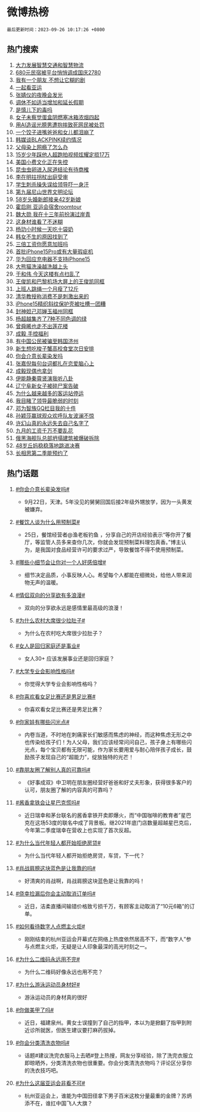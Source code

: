 # 微博热榜

`最后更新时间：2023-09-26 10:17:26 +0800`

## 热门搜索

1. [大力发展智慧交通和智慧物流](https://m.weibo.cn/search?containerid=100103type%3D1%26t%3D10%26q%3D%23%E5%A4%A7%E5%8A%9B%E5%8F%91%E5%B1%95%E6%99%BA%E6%85%A7%E4%BA%A4%E9%80%9A%E5%92%8C%E6%99%BA%E6%85%A7%E7%89%A9%E6%B5%81%23&stream_entry_id=51&isnewpage=1&extparam=seat%3D1%26c_type%3D51%26pos%3D0%26q%3D%2523%25E5%25A4%25A7%25E5%258A%259B%25E5%258F%2591%25E5%25B1%2595%25E6%2599%25BA%25E6%2585%25A7%25E4%25BA%25A4%25E9%2580%259A%25E5%2592%258C%25E6%2599%25BA%25E6%2585%25A7%25E7%2589%25A9%25E6%25B5%2581%2523%26cate%3D10103%26dgr%3D0%26filter_type%3Drealtimehot%26stream_entry_id%3D51%26display_time%3D1695694645%26pre_seqid%3D169569464582502720927)
1. [680元民宿被平台悄悄调成国庆2780](https://m.weibo.cn/search?containerid=100103type%3D1%26t%3D10%26q%3D%23680%E5%85%83%E6%B0%91%E5%AE%BF%E8%A2%AB%E5%B9%B3%E5%8F%B0%E6%82%84%E6%82%84%E8%B0%83%E6%88%90%E5%9B%BD%E5%BA%862780%23&stream_entry_id=31&isnewpage=1&extparam=seat%3D1%26pos%3D0%26q%3D%2523680%25E5%2585%2583%25E6%25B0%2591%25E5%25AE%25BF%25E8%25A2%25AB%25E5%25B9%25B3%25E5%258F%25B0%25E6%2582%2584%25E6%2582%2584%25E8%25B0%2583%25E6%2588%2590%25E5%259B%25BD%25E5%25BA%25862780%2523%26flag%3D2%26dgr%3D0%26c_type%3D31%26stream_entry_id%3D31%26realpos%3D1%26cate%3D5001%26filter_type%3Drealtimehot%26band_rank%3D1%26lcate%3D5001%26display_time%3D1695694645%26pre_seqid%3D169569464582502720927)
1. [我有一个朋友 不想让它糊的剧](https://m.weibo.cn/search?containerid=100103type%3D1%26t%3D10%26q%3D%E6%88%91%E6%9C%89%E4%B8%80%E4%B8%AA%E6%9C%8B%E5%8F%8B+%E4%B8%8D%E6%83%B3%E8%AE%A9%E5%AE%83%E7%B3%8A%E7%9A%84%E5%89%A7&stream_entry_id=31&isnewpage=1&extparam=seat%3D1%26pos%3D1%26q%3D%25E6%2588%2591%25E6%259C%2589%25E4%25B8%2580%25E4%25B8%25AA%25E6%259C%258B%25E5%258F%258B%2520%25E4%25B8%258D%25E6%2583%25B3%25E8%25AE%25A9%25E5%25AE%2583%25E7%25B3%258A%25E7%259A%2584%25E5%2589%25A7%26flag%3D1%26dgr%3D0%26c_type%3D31%26stream_entry_id%3D31%26realpos%3D2%26cate%3D5001%26filter_type%3Drealtimehot%26band_rank%3D2%26lcate%3D5001%26display_time%3D1695694645%26pre_seqid%3D169569464582502720927)
1. [一起看亚运](https://m.weibo.cn/search?containerid=100103type%3D1%26t%3D10%26q%3D%23%E4%B8%80%E8%B5%B7%E7%9C%8B%E4%BA%9A%E8%BF%90%23&stream_entry_id=31&isnewpage=1&extparam=seat%3D1%26pos%3D2%26q%3D%2523%25E4%25B8%2580%25E8%25B5%25B7%25E7%259C%258B%25E4%25BA%259A%25E8%25BF%2590%2523%26flag%3D0%26dgr%3D0%26c_type%3D31%26stream_entry_id%3D31%26realpos%3D3%26cate%3D5001%26filter_type%3Drealtimehot%26band_rank%3D3%26lcate%3D5001%26display_time%3D1695694645%26pre_seqid%3D169569464582502720927)
1. [张婧仪的夜晚会发光](https://m.weibo.cn/search?containerid=100103type%3D1%26t%3D10%26q%3D%23%E5%BC%A0%E5%A9%A7%E4%BB%AA%E7%9A%84%E5%A4%9C%E6%99%9A%E4%BC%9A%E5%8F%91%E5%85%89%23&stream_entry_id=31&isnewpage=1&extparam=seat%3D1%26is_ad_pos%3D1%26pos%3D3%26q%3D%2523%25E5%25BC%25A0%25E5%25A9%25A7%25E4%25BB%25AA%25E7%259A%2584%25E5%25A4%259C%25E6%2599%259A%25E4%25BC%259A%25E5%258F%2591%25E5%2585%2589%2523%26filter_type%3Drealtimehot%26dgr%3D0%26adid%3D205709%26c_type%3D31%26stream_entry_id%3D31%26cate%3D5001%26topic_ad%3D1%26band_rank%3D4%26lcate%3D5001%26display_time%3D1695694645%26pre_seqid%3D169569464582502720927)
1. [调休不如适当增加和延长假期](https://m.weibo.cn/search?containerid=100103type%3D1%26t%3D10%26q%3D%23%E8%B0%83%E4%BC%91%E4%B8%8D%E5%A6%82%E9%80%82%E5%BD%93%E5%A2%9E%E5%8A%A0%E5%92%8C%E5%BB%B6%E9%95%BF%E5%81%87%E6%9C%9F%23&stream_entry_id=31&isnewpage=1&extparam=seat%3D1%26pos%3D4%26q%3D%2523%25E8%25B0%2583%25E4%25BC%2591%25E4%25B8%258D%25E5%25A6%2582%25E9%2580%2582%25E5%25BD%2593%25E5%25A2%259E%25E5%258A%25A0%25E5%2592%258C%25E5%25BB%25B6%25E9%2595%25BF%25E5%2581%2587%25E6%259C%259F%2523%26flag%3D2%26dgr%3D0%26c_type%3D31%26stream_entry_id%3D31%26realpos%3D4%26cate%3D5001%26filter_type%3Drealtimehot%26band_rank%3D4%26lcate%3D5001%26display_time%3D1695694645%26pre_seqid%3D169569464582502720927)
1. [是慎儿下的毒吗](https://m.weibo.cn/search?containerid=100103type%3D1%26t%3D10%26q%3D%23%E6%98%AF%E6%85%8E%E5%84%BF%E4%B8%8B%E7%9A%84%E6%AF%92%E5%90%97%23&stream_entry_id=31&isnewpage=1&extparam=seat%3D1%26pos%3D5%26q%3D%2523%25E6%2598%25AF%25E6%2585%258E%25E5%2584%25BF%25E4%25B8%258B%25E7%259A%2584%25E6%25AF%2592%25E5%2590%2597%2523%26flag%3D1%26dgr%3D0%26c_type%3D31%26stream_entry_id%3D31%26realpos%3D5%26cate%3D5001%26filter_type%3Drealtimehot%26band_rank%3D5%26lcate%3D5001%26display_time%3D1695694645%26pre_seqid%3D169569464582502720927)
1. [女子未察觉蛋盒阴燃塞冰箱浓烟四起](https://m.weibo.cn/search?containerid=100103type%3D1%26t%3D10%26q%3D%23%E5%A5%B3%E5%AD%90%E6%9C%AA%E5%AF%9F%E8%A7%89%E8%9B%8B%E7%9B%92%E9%98%B4%E7%87%83%E5%A1%9E%E5%86%B0%E7%AE%B1%E6%B5%93%E7%83%9F%E5%9B%9B%E8%B5%B7%23&stream_entry_id=31&isnewpage=1&extparam=seat%3D1%26pos%3D6%26q%3D%2523%25E5%25A5%25B3%25E5%25AD%2590%25E6%259C%25AA%25E5%25AF%259F%25E8%25A7%2589%25E8%259B%258B%25E7%259B%2592%25E9%2598%25B4%25E7%2587%2583%25E5%25A1%259E%25E5%2586%25B0%25E7%25AE%25B1%25E6%25B5%2593%25E7%2583%259F%25E5%259B%259B%25E8%25B5%25B7%2523%26flag%3D1%26dgr%3D0%26c_type%3D31%26stream_entry_id%3D31%26realpos%3D6%26cate%3D5001%26filter_type%3Drealtimehot%26band_rank%3D6%26lcate%3D5001%26display_time%3D1695694645%26pre_seqid%3D169569464582502720927)
1. [用AI造谣光膀男遭抱摔致死网民被处罚](https://m.weibo.cn/search?containerid=100103type%3D1%26t%3D10%26q%3D%23%E7%94%A8AI%E9%80%A0%E8%B0%A3%E5%85%89%E8%86%80%E7%94%B7%E9%81%AD%E6%8A%B1%E6%91%94%E8%87%B4%E6%AD%BB%E7%BD%91%E6%B0%91%E8%A2%AB%E5%A4%84%E7%BD%9A%23&stream_entry_id=31&isnewpage=1&extparam=seat%3D1%26is_ad_pos%3D1%26pos%3D7%26q%3D%2523%25E7%2594%25A8AI%25E9%2580%25A0%25E8%25B0%25A3%25E5%2585%2589%25E8%2586%2580%25E7%2594%25B7%25E9%2581%25AD%25E6%258A%25B1%25E6%2591%2594%25E8%2587%25B4%25E6%25AD%25BB%25E7%25BD%2591%25E6%25B0%2591%25E8%25A2%25AB%25E5%25A4%2584%25E7%25BD%259A%2523%26filter_type%3Drealtimehot%26dgr%3D0%26adid%3D205597%26c_type%3D31%26stream_entry_id%3D31%26cate%3D5001%26band_rank%3D7%26lcate%3D5001%26display_time%3D1695694645%26pre_seqid%3D169569464582502720927)
1. [一个饺子进嘴爸爸和女儿都泪崩了](https://m.weibo.cn/search?containerid=100103type%3D1%26t%3D10%26q%3D%23%E4%B8%80%E4%B8%AA%E9%A5%BA%E5%AD%90%E8%BF%9B%E5%98%B4%E7%88%B8%E7%88%B8%E5%92%8C%E5%A5%B3%E5%84%BF%E9%83%BD%E6%B3%AA%E5%B4%A9%E4%BA%86%23&stream_entry_id=31&isnewpage=1&extparam=seat%3D1%26pos%3D8%26q%3D%2523%25E4%25B8%2580%25E4%25B8%25AA%25E9%25A5%25BA%25E5%25AD%2590%25E8%25BF%259B%25E5%2598%25B4%25E7%2588%25B8%25E7%2588%25B8%25E5%2592%258C%25E5%25A5%25B3%25E5%2584%25BF%25E9%2583%25BD%25E6%25B3%25AA%25E5%25B4%25A9%25E4%25BA%2586%2523%26flag%3D32768%26dgr%3D0%26c_type%3D31%26stream_entry_id%3D31%26realpos%3D7%26cate%3D5001%26filter_type%3Drealtimehot%26band_rank%3D7%26lcate%3D5001%26display_time%3D1695694645%26pre_seqid%3D169569464582502720927)
1. [韩媒谈BLACKPINK续约情况](https://m.weibo.cn/search?containerid=100103type%3D1%26t%3D10%26q%3D%23%E9%9F%A9%E5%AA%92%E8%B0%88BLACKPINK%E7%BB%AD%E7%BA%A6%E6%83%85%E5%86%B5%23&stream_entry_id=31&isnewpage=1&extparam=seat%3D1%26pos%3D9%26q%3D%2523%25E9%259F%25A9%25E5%25AA%2592%25E8%25B0%2588BLACKPINK%25E7%25BB%25AD%25E7%25BA%25A6%25E6%2583%2585%25E5%2586%25B5%2523%26flag%3D0%26dgr%3D0%26c_type%3D31%26stream_entry_id%3D31%26realpos%3D8%26cate%3D5001%26filter_type%3Drealtimehot%26band_rank%3D8%26lcate%3D5001%26display_time%3D1695694645%26pre_seqid%3D169569464582502720927)
1. [父母染上网瘾了怎么办](https://m.weibo.cn/search?containerid=100103type%3D1%26t%3D10%26q%3D%23%E7%88%B6%E6%AF%8D%E6%9F%93%E4%B8%8A%E7%BD%91%E7%98%BE%E4%BA%86%E6%80%8E%E4%B9%88%E5%8A%9E%23&stream_entry_id=31&isnewpage=1&extparam=seat%3D1%26pos%3D10%26q%3D%2523%25E7%2588%25B6%25E6%25AF%258D%25E6%259F%2593%25E4%25B8%258A%25E7%25BD%2591%25E7%2598%25BE%25E4%25BA%2586%25E6%2580%258E%25E4%25B9%2588%25E5%258A%259E%2523%26flag%3D1%26dgr%3D0%26c_type%3D31%26stream_entry_id%3D31%26realpos%3D9%26cate%3D5001%26filter_type%3Drealtimehot%26band_rank%3D9%26lcate%3D5001%26display_time%3D1695694645%26pre_seqid%3D169569464582502720927)
1. [15岁少年踩他人超跑拍视频炫耀定损17万](https://m.weibo.cn/search?containerid=100103type%3D1%26t%3D10%26q%3D%2315%E5%B2%81%E5%B0%91%E5%B9%B4%E8%B8%A9%E4%BB%96%E4%BA%BA%E8%B6%85%E8%B7%91%E6%8B%8D%E8%A7%86%E9%A2%91%E7%82%AB%E8%80%80%E5%AE%9A%E6%8D%9F17%E4%B8%87%23&stream_entry_id=31&isnewpage=1&extparam=seat%3D1%26pos%3D11%26q%3D%252315%25E5%25B2%2581%25E5%25B0%2591%25E5%25B9%25B4%25E8%25B8%25A9%25E4%25BB%2596%25E4%25BA%25BA%25E8%25B6%2585%25E8%25B7%2591%25E6%258B%258D%25E8%25A7%2586%25E9%25A2%2591%25E7%2582%25AB%25E8%2580%2580%25E5%25AE%259A%25E6%258D%259F17%25E4%25B8%2587%2523%26flag%3D0%26dgr%3D0%26c_type%3D31%26stream_entry_id%3D31%26realpos%3D10%26cate%3D5001%26filter_type%3Drealtimehot%26band_rank%3D10%26lcate%3D5001%26display_time%3D1695694645%26pre_seqid%3D169569464582502720927)
1. [美国小费文化正在失控](https://m.weibo.cn/search?containerid=100103type%3D1%26t%3D10%26q%3D%E7%BE%8E%E5%9B%BD%E5%B0%8F%E8%B4%B9%E6%96%87%E5%8C%96%E6%AD%A3%E5%9C%A8%E5%A4%B1%E6%8E%A7&stream_entry_id=31&isnewpage=1&extparam=seat%3D1%26pos%3D12%26q%3D%25E7%25BE%258E%25E5%259B%25BD%25E5%25B0%258F%25E8%25B4%25B9%25E6%2596%2587%25E5%258C%2596%25E6%25AD%25A3%25E5%259C%25A8%25E5%25A4%25B1%25E6%258E%25A7%26flag%3D2%26dgr%3D0%26c_type%3D31%26stream_entry_id%3D31%26realpos%3D11%26cate%3D5001%26filter_type%3Drealtimehot%26band_rank%3D11%26lcate%3D5001%26display_time%3D1695694645%26pre_seqid%3D169569464582502720927)
1. [昆虫虫卵进入尿道结论有待商榷](https://m.weibo.cn/search?containerid=100103type%3D1%26t%3D10%26q%3D%E6%98%86%E8%99%AB%E8%99%AB%E5%8D%B5%E8%BF%9B%E5%85%A5%E5%B0%BF%E9%81%93%E7%BB%93%E8%AE%BA%E6%9C%89%E5%BE%85%E5%95%86%E6%A6%B7&stream_entry_id=31&isnewpage=1&extparam=seat%3D1%26pos%3D13%26q%3D%25E6%2598%2586%25E8%2599%25AB%25E8%2599%25AB%25E5%258D%25B5%25E8%25BF%259B%25E5%2585%25A5%25E5%25B0%25BF%25E9%2581%2593%25E7%25BB%2593%25E8%25AE%25BA%25E6%259C%2589%25E5%25BE%2585%25E5%2595%2586%25E6%25A6%25B7%26flag%3D0%26dgr%3D0%26c_type%3D31%26stream_entry_id%3D31%26realpos%3D12%26cate%3D5001%26filter_type%3Drealtimehot%26band_rank%3D12%26lcate%3D5001%26display_time%3D1695694645%26pre_seqid%3D169569464582502720927)
1. [李在明拄拐杖出庭受审](https://m.weibo.cn/search?containerid=100103type%3D1%26t%3D10%26q%3D%23%E6%9D%8E%E5%9C%A8%E6%98%8E%E6%8B%84%E6%8B%90%E6%9D%96%E5%87%BA%E5%BA%AD%E5%8F%97%E5%AE%A1%23&stream_entry_id=31&isnewpage=1&extparam=seat%3D1%26pos%3D14%26q%3D%2523%25E6%259D%258E%25E5%259C%25A8%25E6%2598%258E%25E6%258B%2584%25E6%258B%2590%25E6%259D%2596%25E5%2587%25BA%25E5%25BA%25AD%25E5%258F%2597%25E5%25AE%25A1%2523%26flag%3D1%26dgr%3D0%26c_type%3D31%26stream_entry_id%3D31%26realpos%3D13%26cate%3D5001%26filter_type%3Drealtimehot%26band_rank%3D13%26lcate%3D5001%26display_time%3D1695694645%26pre_seqid%3D169569464582502720927)
1. [学生刺杀操失误给领导吓一身汗](https://m.weibo.cn/search?containerid=100103type%3D1%26t%3D10%26q%3D%23%E5%AD%A6%E7%94%9F%E5%88%BA%E6%9D%80%E6%93%8D%E5%A4%B1%E8%AF%AF%E7%BB%99%E9%A2%86%E5%AF%BC%E5%90%93%E4%B8%80%E8%BA%AB%E6%B1%97%23&stream_entry_id=31&isnewpage=1&extparam=seat%3D1%26pos%3D15%26q%3D%2523%25E5%25AD%25A6%25E7%2594%259F%25E5%2588%25BA%25E6%259D%2580%25E6%2593%258D%25E5%25A4%25B1%25E8%25AF%25AF%25E7%25BB%2599%25E9%25A2%2586%25E5%25AF%25BC%25E5%2590%2593%25E4%25B8%2580%25E8%25BA%25AB%25E6%25B1%2597%2523%26flag%3D2%26dgr%3D0%26c_type%3D31%26stream_entry_id%3D31%26realpos%3D14%26cate%3D5001%26filter_type%3Drealtimehot%26band_rank%3D14%26lcate%3D5001%26display_time%3D1695694645%26pre_seqid%3D169569464582502720927)
1. [第九届尼山世界文明论坛](https://m.weibo.cn/search?containerid=100103type%3D1%26t%3D10%26q%3D%23%E7%AC%AC%E4%B9%9D%E5%B1%8A%E5%B0%BC%E5%B1%B1%E4%B8%96%E7%95%8C%E6%96%87%E6%98%8E%E8%AE%BA%E5%9D%9B%23&stream_entry_id=31&isnewpage=1&extparam=seat%3D1%26pos%3D16%26q%3D%2523%25E7%25AC%25AC%25E4%25B9%259D%25E5%25B1%258A%25E5%25B0%25BC%25E5%25B1%25B1%25E4%25B8%2596%25E7%2595%258C%25E6%2596%2587%25E6%2598%258E%25E8%25AE%25BA%25E5%259D%259B%2523%26flag%3D0%26adid%3D205737%26dgr%3D0%26c_type%3D31%26stream_entry_id%3D31%26realpos%3D15%26cate%3D5001%26filter_type%3Drealtimehot%26band_rank%3D15%26lcate%3D5001%26display_time%3D1695694645%26pre_seqid%3D169569464582502720927)
1. [58岁头婚新郎接亲42岁新娘](https://m.weibo.cn/search?containerid=100103type%3D1%26t%3D10%26q%3D%2358%E5%B2%81%E5%A4%B4%E5%A9%9A%E6%96%B0%E9%83%8E%E6%8E%A5%E4%BA%B242%E5%B2%81%E6%96%B0%E5%A8%98%23&stream_entry_id=31&isnewpage=1&extparam=seat%3D1%26pos%3D17%26q%3D%252358%25E5%25B2%2581%25E5%25A4%25B4%25E5%25A9%259A%25E6%2596%25B0%25E9%2583%258E%25E6%258E%25A5%25E4%25BA%25B242%25E5%25B2%2581%25E6%2596%25B0%25E5%25A8%2598%2523%26flag%3D0%26dgr%3D0%26c_type%3D31%26stream_entry_id%3D31%26realpos%3D16%26cate%3D5001%26filter_type%3Drealtimehot%26band_rank%3D16%26lcate%3D5001%26display_time%3D1695694645%26pre_seqid%3D169569464582502720927)
1. [霍启刚 亚运会宿舍roomtour](https://m.weibo.cn/search?containerid=100103type%3D1%26t%3D10%26q%3D%E9%9C%8D%E5%90%AF%E5%88%9A+%E4%BA%9A%E8%BF%90%E4%BC%9A%E5%AE%BF%E8%88%8Droomtour&stream_entry_id=31&isnewpage=1&extparam=seat%3D1%26pos%3D18%26q%3D%25E9%259C%258D%25E5%2590%25AF%25E5%2588%259A%2520%25E4%25BA%259A%25E8%25BF%2590%25E4%25BC%259A%25E5%25AE%25BF%25E8%2588%258Droomtour%26flag%3D1%26dgr%3D0%26c_type%3D31%26stream_entry_id%3D31%26realpos%3D17%26cate%3D5001%26filter_type%3Drealtimehot%26band_rank%3D17%26lcate%3D5001%26display_time%3D1695694645%26pre_seqid%3D169569464582502720927)
1. [魏大勋 我在十三年前扮演过岸青](https://m.weibo.cn/search?containerid=100103type%3D1%26t%3D10%26q%3D%E9%AD%8F%E5%A4%A7%E5%8B%8B+%E6%88%91%E5%9C%A8%E5%8D%81%E4%B8%89%E5%B9%B4%E5%89%8D%E6%89%AE%E6%BC%94%E8%BF%87%E5%B2%B8%E9%9D%92&stream_entry_id=31&isnewpage=1&extparam=seat%3D1%26pos%3D19%26q%3D%25E9%25AD%258F%25E5%25A4%25A7%25E5%258B%258B%2520%25E6%2588%2591%25E5%259C%25A8%25E5%258D%2581%25E4%25B8%2589%25E5%25B9%25B4%25E5%2589%258D%25E6%2589%25AE%25E6%25BC%2594%25E8%25BF%2587%25E5%25B2%25B8%25E9%259D%2592%26flag%3D1%26dgr%3D0%26c_type%3D31%26stream_entry_id%3D31%26realpos%3D18%26cate%3D5001%26filter_type%3Drealtimehot%26band_rank%3D18%26lcate%3D5001%26display_time%3D1695694645%26pre_seqid%3D169569464582502720927)
1. [这身材谁看了不迷糊](https://m.weibo.cn/search?containerid=100103type%3D1%26t%3D10%26q%3D%23%E8%BF%99%E8%BA%AB%E6%9D%90%E8%B0%81%E7%9C%8B%E4%BA%86%E4%B8%8D%E8%BF%B7%E7%B3%8A%23&stream_entry_id=31&isnewpage=1&extparam=seat%3D1%26pos%3D20%26q%3D%2523%25E8%25BF%2599%25E8%25BA%25AB%25E6%259D%2590%25E8%25B0%2581%25E7%259C%258B%25E4%25BA%2586%25E4%25B8%258D%25E8%25BF%25B7%25E7%25B3%258A%2523%26flag%3D1%26dgr%3D0%26c_type%3D31%26stream_entry_id%3D31%26realpos%3D19%26cate%3D5001%26filter_type%3Drealtimehot%26band_rank%3D19%26lcate%3D5001%26display_time%3D1695694645%26pre_seqid%3D169569464582502720927)
1. [杨玏小时候一天吃十袋奶](https://m.weibo.cn/search?containerid=100103type%3D1%26t%3D10%26q%3D%23%E6%9D%A8%E7%8E%8F%E5%B0%8F%E6%97%B6%E5%80%99%E4%B8%80%E5%A4%A9%E5%90%83%E5%8D%81%E8%A2%8B%E5%A5%B6%23&stream_entry_id=31&isnewpage=1&extparam=seat%3D1%26pos%3D21%26q%3D%2523%25E6%259D%25A8%25E7%258E%258F%25E5%25B0%258F%25E6%2597%25B6%25E5%2580%2599%25E4%25B8%2580%25E5%25A4%25A9%25E5%2590%2583%25E5%258D%2581%25E8%25A2%258B%25E5%25A5%25B6%2523%26flag%3D1%26dgr%3D0%26c_type%3D31%26stream_entry_id%3D31%26realpos%3D20%26cate%3D5001%26filter_type%3Drealtimehot%26band_rank%3D20%26lcate%3D5001%26display_time%3D1695694645%26pre_seqid%3D169569464582502720927)
1. [韩女不生的原因找到了](https://m.weibo.cn/search?containerid=100103type%3D1%26t%3D10%26q%3D%E9%9F%A9%E5%A5%B3%E4%B8%8D%E7%94%9F%E7%9A%84%E5%8E%9F%E5%9B%A0%E6%89%BE%E5%88%B0%E4%BA%86&stream_entry_id=31&isnewpage=1&extparam=seat%3D1%26pos%3D22%26q%3D%25E9%259F%25A9%25E5%25A5%25B3%25E4%25B8%258D%25E7%2594%259F%25E7%259A%2584%25E5%258E%259F%25E5%259B%25A0%25E6%2589%25BE%25E5%2588%25B0%25E4%25BA%2586%26flag%3D2%26dgr%3D0%26c_type%3D31%26stream_entry_id%3D31%26realpos%3D21%26cate%3D5001%26filter_type%3Drealtimehot%26band_rank%3D21%26lcate%3D5001%26display_time%3D1695694645%26pre_seqid%3D169569464582502720927)
1. [三倍工资你愿意加班吗](https://m.weibo.cn/search?containerid=100103type%3D1%26t%3D10%26q%3D%23%E4%B8%89%E5%80%8D%E5%B7%A5%E8%B5%84%E4%BD%A0%E6%84%BF%E6%84%8F%E5%8A%A0%E7%8F%AD%E5%90%97%23&stream_entry_id=31&isnewpage=1&extparam=seat%3D1%26pos%3D23%26q%3D%2523%25E4%25B8%2589%25E5%2580%258D%25E5%25B7%25A5%25E8%25B5%2584%25E4%25BD%25A0%25E6%2584%25BF%25E6%2584%258F%25E5%258A%25A0%25E7%258F%25AD%25E5%2590%2597%2523%26flag%3D1%26dgr%3D0%26c_type%3D31%26stream_entry_id%3D31%26realpos%3D22%26cate%3D5001%26filter_type%3Drealtimehot%26band_rank%3D22%26lcate%3D5001%26display_time%3D1695694645%26pre_seqid%3D169569464582502720927)
1. [首批iPhone15Pro或有大量瑕疵机](https://m.weibo.cn/search?containerid=100103type%3D1%26t%3D10%26q%3D%23%E9%A6%96%E6%89%B9iPhone15Pro%E6%88%96%E6%9C%89%E5%A4%A7%E9%87%8F%E7%91%95%E7%96%B5%E6%9C%BA%23&stream_entry_id=31&isnewpage=1&extparam=seat%3D1%26pos%3D24%26q%3D%2523%25E9%25A6%2596%25E6%2589%25B9iPhone15Pro%25E6%2588%2596%25E6%259C%2589%25E5%25A4%25A7%25E9%2587%258F%25E7%2591%2595%25E7%2596%25B5%25E6%259C%25BA%2523%26flag%3D1%26dgr%3D0%26c_type%3D31%26stream_entry_id%3D31%26realpos%3D23%26cate%3D5001%26filter_type%3Drealtimehot%26band_rank%3D23%26lcate%3D5001%26display_time%3D1695694645%26pre_seqid%3D169569464582502720927)
1. [华为回应充电器不支持iPhone15](https://m.weibo.cn/search?containerid=100103type%3D1%26t%3D10%26q%3D%23%E5%8D%8E%E4%B8%BA%E5%9B%9E%E5%BA%94%E5%85%85%E7%94%B5%E5%99%A8%E4%B8%8D%E6%94%AF%E6%8C%81iPhone15%23&stream_entry_id=31&isnewpage=1&extparam=seat%3D1%26pos%3D25%26q%3D%2523%25E5%258D%258E%25E4%25B8%25BA%25E5%259B%259E%25E5%25BA%2594%25E5%2585%2585%25E7%2594%25B5%25E5%2599%25A8%25E4%25B8%258D%25E6%2594%25AF%25E6%258C%2581iPhone15%2523%26flag%3D0%26dgr%3D0%26c_type%3D31%26stream_entry_id%3D31%26realpos%3D24%26cate%3D5001%26filter_type%3Drealtimehot%26band_rank%3D24%26lcate%3D5001%26display_time%3D1695694645%26pre_seqid%3D169569464582502720927)
1. [大熊猫洗澡越洗越上头](https://m.weibo.cn/search?containerid=100103type%3D1%26t%3D10%26q%3D%23%E5%A4%A7%E7%86%8A%E7%8C%AB%E6%B4%97%E6%BE%A1%E8%B6%8A%E6%B4%97%E8%B6%8A%E4%B8%8A%E5%A4%B4%23&stream_entry_id=31&isnewpage=1&extparam=seat%3D1%26pos%3D26%26q%3D%2523%25E5%25A4%25A7%25E7%2586%258A%25E7%258C%25AB%25E6%25B4%2597%25E6%25BE%25A1%25E8%25B6%258A%25E6%25B4%2597%25E8%25B6%258A%25E4%25B8%258A%25E5%25A4%25B4%2523%26flag%3D1%26dgr%3D0%26c_type%3D31%26stream_entry_id%3D31%26realpos%3D25%26cate%3D5001%26filter_type%3Drealtimehot%26band_rank%3D25%26lcate%3D5001%26display_time%3D1695694645%26pre_seqid%3D169569464582502720927)
1. [于和伟 今天这楼有点扫乱了](https://m.weibo.cn/search?containerid=100103type%3D1%26t%3D10%26q%3D%E4%BA%8E%E5%92%8C%E4%BC%9F+%E4%BB%8A%E5%A4%A9%E8%BF%99%E6%A5%BC%E6%9C%89%E7%82%B9%E6%89%AB%E4%B9%B1%E4%BA%86&stream_entry_id=31&isnewpage=1&extparam=seat%3D1%26pos%3D27%26q%3D%25E4%25BA%258E%25E5%2592%258C%25E4%25BC%259F%2520%25E4%25BB%258A%25E5%25A4%25A9%25E8%25BF%2599%25E6%25A5%25BC%25E6%259C%2589%25E7%2582%25B9%25E6%2589%25AB%25E4%25B9%25B1%25E4%25BA%2586%26flag%3D1%26dgr%3D0%26c_type%3D31%26stream_entry_id%3D31%26realpos%3D26%26cate%3D5001%26filter_type%3Drealtimehot%26band_rank%3D26%26lcate%3D5001%26display_time%3D1695694645%26pre_seqid%3D169569464582502720927)
1. [王俊凯和巴黎机场大屏上的王俊凯同框](https://m.weibo.cn/search?containerid=100103type%3D1%26t%3D10%26q%3D%23%E7%8E%8B%E4%BF%8A%E5%87%AF%E5%92%8C%E5%B7%B4%E9%BB%8E%E6%9C%BA%E5%9C%BA%E5%A4%A7%E5%B1%8F%E4%B8%8A%E7%9A%84%E7%8E%8B%E4%BF%8A%E5%87%AF%E5%90%8C%E6%A1%86%23&stream_entry_id=31&isnewpage=1&extparam=seat%3D1%26pos%3D28%26q%3D%2523%25E7%258E%258B%25E4%25BF%258A%25E5%2587%25AF%25E5%2592%258C%25E5%25B7%25B4%25E9%25BB%258E%25E6%259C%25BA%25E5%259C%25BA%25E5%25A4%25A7%25E5%25B1%258F%25E4%25B8%258A%25E7%259A%2584%25E7%258E%258B%25E4%25BF%258A%25E5%2587%25AF%25E5%2590%258C%25E6%25A1%2586%2523%26flag%3D1%26dgr%3D0%26c_type%3D31%26stream_entry_id%3D31%26realpos%3D27%26cate%3D5001%26filter_type%3Drealtimehot%26band_rank%3D27%26lcate%3D5001%26display_time%3D1695694645%26pre_seqid%3D169569464582502720927)
1. [上班人跳绳一个月瘦了12斤](https://m.weibo.cn/search?containerid=100103type%3D1%26t%3D10%26q%3D%E4%B8%8A%E7%8F%AD%E4%BA%BA%E8%B7%B3%E7%BB%B3%E4%B8%80%E4%B8%AA%E6%9C%88%E7%98%A6%E4%BA%8612%E6%96%A4&stream_entry_id=31&isnewpage=1&extparam=seat%3D1%26pos%3D29%26q%3D%25E4%25B8%258A%25E7%258F%25AD%25E4%25BA%25BA%25E8%25B7%25B3%25E7%25BB%25B3%25E4%25B8%2580%25E4%25B8%25AA%25E6%259C%2588%25E7%2598%25A6%25E4%25BA%258612%25E6%2596%25A4%26flag%3D0%26dgr%3D0%26c_type%3D31%26stream_entry_id%3D31%26realpos%3D28%26cate%3D5001%26filter_type%3Drealtimehot%26band_rank%3D28%26lcate%3D5001%26display_time%3D1695694645%26pre_seqid%3D169569464582502720927)
1. [清华教授称消费不是刺激出来的](https://m.weibo.cn/search?containerid=100103type%3D1%26t%3D10%26q%3D%23%E6%B8%85%E5%8D%8E%E6%95%99%E6%8E%88%E7%A7%B0%E6%B6%88%E8%B4%B9%E4%B8%8D%E6%98%AF%E5%88%BA%E6%BF%80%E5%87%BA%E6%9D%A5%E7%9A%84%23&stream_entry_id=31&isnewpage=1&extparam=seat%3D1%26pos%3D30%26q%3D%2523%25E6%25B8%2585%25E5%258D%258E%25E6%2595%2599%25E6%258E%2588%25E7%25A7%25B0%25E6%25B6%2588%25E8%25B4%25B9%25E4%25B8%258D%25E6%2598%25AF%25E5%2588%25BA%25E6%25BF%2580%25E5%2587%25BA%25E6%259D%25A5%25E7%259A%2584%2523%26flag%3D1%26dgr%3D0%26c_type%3D31%26stream_entry_id%3D31%26realpos%3D29%26cate%3D5001%26filter_type%3Drealtimehot%26band_rank%3D29%26lcate%3D5001%26display_time%3D1695694645%26pre_seqid%3D169569464582502720927)
1. [iPhone15精织斜纹保护壳被吐槽一团糟](https://m.weibo.cn/search?containerid=100103type%3D1%26t%3D10%26q%3D%23iPhone15%E7%B2%BE%E7%BB%87%E6%96%9C%E7%BA%B9%E4%BF%9D%E6%8A%A4%E5%A3%B3%E8%A2%AB%E5%90%90%E6%A7%BD%E4%B8%80%E5%9B%A2%E7%B3%9F%23&stream_entry_id=31&isnewpage=1&extparam=seat%3D1%26pos%3D31%26q%3D%2523iPhone15%25E7%25B2%25BE%25E7%25BB%2587%25E6%2596%259C%25E7%25BA%25B9%25E4%25BF%259D%25E6%258A%25A4%25E5%25A3%25B3%25E8%25A2%25AB%25E5%2590%2590%25E6%25A7%25BD%25E4%25B8%2580%25E5%259B%25A2%25E7%25B3%259F%2523%26flag%3D1%26dgr%3D0%26c_type%3D31%26stream_entry_id%3D31%26realpos%3D30%26cate%3D5001%26filter_type%3Drealtimehot%26band_rank%3D30%26lcate%3D5001%26display_time%3D1695694645%26pre_seqid%3D169569464582502720927)
1. [封神妲己邓婵玉福州同框](https://m.weibo.cn/search?containerid=100103type%3D1%26t%3D10%26q%3D%23%E5%B0%81%E7%A5%9E%E5%A6%B2%E5%B7%B1%E9%82%93%E5%A9%B5%E7%8E%89%E7%A6%8F%E5%B7%9E%E5%90%8C%E6%A1%86%23&stream_entry_id=31&isnewpage=1&extparam=seat%3D1%26pos%3D32%26q%3D%2523%25E5%25B0%2581%25E7%25A5%259E%25E5%25A6%25B2%25E5%25B7%25B1%25E9%2582%2593%25E5%25A9%25B5%25E7%258E%2589%25E7%25A6%258F%25E5%25B7%259E%25E5%2590%258C%25E6%25A1%2586%2523%26flag%3D1%26dgr%3D0%26c_type%3D31%26stream_entry_id%3D31%26realpos%3D31%26cate%3D5001%26filter_type%3Drealtimehot%26band_rank%3D31%26lcate%3D5001%26display_time%3D1695694645%26pre_seqid%3D169569464582502720927)
1. [杨超越集齐了7种不同色调的绿](https://m.weibo.cn/search?containerid=100103type%3D1%26t%3D10%26q%3D%23%E6%9D%A8%E8%B6%85%E8%B6%8A%E9%9B%86%E9%BD%90%E4%BA%867%E7%A7%8D%E4%B8%8D%E5%90%8C%E8%89%B2%E8%B0%83%E7%9A%84%E7%BB%BF%23&stream_entry_id=31&isnewpage=1&extparam=seat%3D1%26pos%3D33%26q%3D%2523%25E6%259D%25A8%25E8%25B6%2585%25E8%25B6%258A%25E9%259B%2586%25E9%25BD%2590%25E4%25BA%25867%25E7%25A7%258D%25E4%25B8%258D%25E5%2590%258C%25E8%2589%25B2%25E8%25B0%2583%25E7%259A%2584%25E7%25BB%25BF%2523%26flag%3D1%26dgr%3D0%26c_type%3D31%26stream_entry_id%3D31%26realpos%3D32%26cate%3D5001%26filter_type%3Drealtimehot%26band_rank%3D32%26lcate%3D5001%26display_time%3D1695694645%26pre_seqid%3D169569464582502720927)
1. [曾舜晞也走不出莲花楼](https://m.weibo.cn/search?containerid=100103type%3D1%26t%3D10%26q%3D%23%E6%9B%BE%E8%88%9C%E6%99%9E%E4%B9%9F%E8%B5%B0%E4%B8%8D%E5%87%BA%E8%8E%B2%E8%8A%B1%E6%A5%BC%23&stream_entry_id=31&isnewpage=1&extparam=seat%3D1%26pos%3D34%26q%3D%2523%25E6%259B%25BE%25E8%2588%259C%25E6%2599%259E%25E4%25B9%259F%25E8%25B5%25B0%25E4%25B8%258D%25E5%2587%25BA%25E8%258E%25B2%25E8%258A%25B1%25E6%25A5%25BC%2523%26flag%3D0%26dgr%3D0%26c_type%3D31%26stream_entry_id%3D31%26realpos%3D33%26cate%3D5001%26filter_type%3Drealtimehot%26band_rank%3D33%26lcate%3D5001%26display_time%3D1695694645%26pre_seqid%3D169569464582502720927)
1. [成毅 手控福利](https://m.weibo.cn/search?containerid=100103type%3D1%26t%3D10%26q%3D%E6%88%90%E6%AF%85+%E6%89%8B%E6%8E%A7%E7%A6%8F%E5%88%A9&stream_entry_id=31&isnewpage=1&extparam=seat%3D1%26pos%3D35%26q%3D%25E6%2588%2590%25E6%25AF%2585%2520%25E6%2589%258B%25E6%258E%25A7%25E7%25A6%258F%25E5%2588%25A9%26flag%3D1%26dgr%3D0%26c_type%3D31%26stream_entry_id%3D31%26realpos%3D34%26cate%3D5001%26filter_type%3Drealtimehot%26band_rank%3D34%26lcate%3D5001%26display_time%3D1695694645%26pre_seqid%3D169569464582502720927)
1. [有中国公民被骗至韩国济州](https://m.weibo.cn/search?containerid=100103type%3D1%26t%3D10%26q%3D%23%E6%9C%89%E4%B8%AD%E5%9B%BD%E5%85%AC%E6%B0%91%E8%A2%AB%E9%AA%97%E8%87%B3%E9%9F%A9%E5%9B%BD%E6%B5%8E%E5%B7%9E%23&stream_entry_id=31&isnewpage=1&extparam=seat%3D1%26pos%3D36%26q%3D%2523%25E6%259C%2589%25E4%25B8%25AD%25E5%259B%25BD%25E5%2585%25AC%25E6%25B0%2591%25E8%25A2%25AB%25E9%25AA%2597%25E8%2587%25B3%25E9%259F%25A9%25E5%259B%25BD%25E6%25B5%258E%25E5%25B7%259E%2523%26flag%3D1%26dgr%3D0%26c_type%3D31%26stream_entry_id%3D31%26realpos%3D35%26cate%3D5001%26filter_type%3Drealtimehot%26band_rank%3D35%26lcate%3D5001%26display_time%3D1695694645%26pre_seqid%3D169569464582502720927)
1. [新生想吃梭子蟹高校食堂次日安排](https://m.weibo.cn/search?containerid=100103type%3D1%26t%3D10%26q%3D%23%E6%96%B0%E7%94%9F%E6%83%B3%E5%90%83%E6%A2%AD%E5%AD%90%E8%9F%B9%E9%AB%98%E6%A0%A1%E9%A3%9F%E5%A0%82%E6%AC%A1%E6%97%A5%E5%AE%89%E6%8E%92%23&stream_entry_id=31&isnewpage=1&extparam=seat%3D1%26pos%3D37%26q%3D%2523%25E6%2596%25B0%25E7%2594%259F%25E6%2583%25B3%25E5%2590%2583%25E6%25A2%25AD%25E5%25AD%2590%25E8%259F%25B9%25E9%25AB%2598%25E6%25A0%25A1%25E9%25A3%259F%25E5%25A0%2582%25E6%25AC%25A1%25E6%2597%25A5%25E5%25AE%2589%25E6%258E%2592%2523%26flag%3D32768%26dgr%3D0%26c_type%3D31%26stream_entry_id%3D31%26realpos%3D36%26cate%3D5001%26filter_type%3Drealtimehot%26band_rank%3D36%26lcate%3D5001%26display_time%3D1695694645%26pre_seqid%3D169569464582502720927)
1. [你会介意长辈染发吗](https://m.weibo.cn/search?containerid=100103type%3D1%26t%3D10%26q%3D%23%E4%BD%A0%E4%BC%9A%E4%BB%8B%E6%84%8F%E9%95%BF%E8%BE%88%E6%9F%93%E5%8F%91%E5%90%97%23&stream_entry_id=31&isnewpage=1&extparam=seat%3D1%26pos%3D38%26q%3D%2523%25E4%25BD%25A0%25E4%25BC%259A%25E4%25BB%258B%25E6%2584%258F%25E9%2595%25BF%25E8%25BE%2588%25E6%259F%2593%25E5%258F%2591%25E5%2590%2597%2523%26flag%3D1%26dgr%3D0%26c_type%3D31%26stream_entry_id%3D31%26realpos%3D37%26cate%3D5001%26filter_type%3Drealtimehot%26band_rank%3D37%26lcate%3D5001%26display_time%3D1695694645%26pre_seqid%3D169569464582502720927)
1. [张嘉倪每句台词都扎在恋爱脑心上](https://m.weibo.cn/search?containerid=100103type%3D1%26t%3D10%26q%3D%23%E5%BC%A0%E5%98%89%E5%80%AA%E6%AF%8F%E5%8F%A5%E5%8F%B0%E8%AF%8D%E9%83%BD%E6%89%8E%E5%9C%A8%E6%81%8B%E7%88%B1%E8%84%91%E5%BF%83%E4%B8%8A%23&stream_entry_id=31&isnewpage=1&extparam=seat%3D1%26pos%3D39%26q%3D%2523%25E5%25BC%25A0%25E5%2598%2589%25E5%2580%25AA%25E6%25AF%258F%25E5%258F%25A5%25E5%258F%25B0%25E8%25AF%258D%25E9%2583%25BD%25E6%2589%258E%25E5%259C%25A8%25E6%2581%258B%25E7%2588%25B1%25E8%2584%2591%25E5%25BF%2583%25E4%25B8%258A%2523%26flag%3D0%26dgr%3D0%26c_type%3D31%26stream_entry_id%3D31%26realpos%3D38%26cate%3D5001%26filter_type%3Drealtimehot%26band_rank%3D38%26lcate%3D5001%26display_time%3D1695694645%26pre_seqid%3D169569464582502720927)
1. [成毅现偶也拿剑](https://m.weibo.cn/search?containerid=100103type%3D1%26t%3D10%26q%3D%23%E6%88%90%E6%AF%85%E7%8E%B0%E5%81%B6%E4%B9%9F%E6%8B%BF%E5%89%91%23&stream_entry_id=31&isnewpage=1&extparam=seat%3D1%26pos%3D40%26q%3D%2523%25E6%2588%2590%25E6%25AF%2585%25E7%258E%25B0%25E5%2581%25B6%25E4%25B9%259F%25E6%258B%25BF%25E5%2589%2591%2523%26flag%3D1%26dgr%3D0%26c_type%3D31%26stream_entry_id%3D31%26realpos%3D39%26cate%3D5001%26filter_type%3Drealtimehot%26band_rank%3D39%26lcate%3D5001%26display_time%3D1695694645%26pre_seqid%3D169569464582502720927)
1. [伊能静秦霄贤演我听八卦](https://m.weibo.cn/search?containerid=100103type%3D1%26t%3D10%26q%3D%23%E4%BC%8A%E8%83%BD%E9%9D%99%E7%A7%A6%E9%9C%84%E8%B4%A4%E6%BC%94%E6%88%91%E5%90%AC%E5%85%AB%E5%8D%A6%23&stream_entry_id=31&isnewpage=1&extparam=seat%3D1%26pos%3D41%26q%3D%2523%25E4%25BC%258A%25E8%2583%25BD%25E9%259D%2599%25E7%25A7%25A6%25E9%259C%2584%25E8%25B4%25A4%25E6%25BC%2594%25E6%2588%2591%25E5%2590%25AC%25E5%2585%25AB%25E5%258D%25A6%2523%26flag%3D1%26dgr%3D0%26c_type%3D31%26stream_entry_id%3D31%26realpos%3D40%26cate%3D5001%26filter_type%3Drealtimehot%26band_rank%3D40%26lcate%3D5001%26display_time%3D1695694645%26pre_seqid%3D169569464582502720927)
1. [辽宁阜新女子被碎尸案告破](https://m.weibo.cn/search?containerid=100103type%3D1%26t%3D10%26q%3D%23%E8%BE%BD%E5%AE%81%E9%98%9C%E6%96%B0%E5%A5%B3%E5%AD%90%E8%A2%AB%E7%A2%8E%E5%B0%B8%E6%A1%88%E5%91%8A%E7%A0%B4%23&stream_entry_id=31&isnewpage=1&extparam=seat%3D1%26pos%3D42%26q%3D%2523%25E8%25BE%25BD%25E5%25AE%2581%25E9%2598%259C%25E6%2596%25B0%25E5%25A5%25B3%25E5%25AD%2590%25E8%25A2%25AB%25E7%25A2%258E%25E5%25B0%25B8%25E6%25A1%2588%25E5%2591%258A%25E7%25A0%25B4%2523%26flag%3D0%26dgr%3D0%26c_type%3D31%26stream_entry_id%3D31%26realpos%3D41%26cate%3D5001%26filter_type%3Drealtimehot%26band_rank%3D41%26lcate%3D5001%26display_time%3D1695694645%26pre_seqid%3D169569464582502720927)
1. [为什么越来越多的客运站停运](https://m.weibo.cn/search?containerid=100103type%3D1%26t%3D10%26q%3D%23%E4%B8%BA%E4%BB%80%E4%B9%88%E8%B6%8A%E6%9D%A5%E8%B6%8A%E5%A4%9A%E7%9A%84%E5%AE%A2%E8%BF%90%E7%AB%99%E5%81%9C%E8%BF%90%23&stream_entry_id=31&isnewpage=1&extparam=seat%3D1%26pos%3D43%26q%3D%2523%25E4%25B8%25BA%25E4%25BB%2580%25E4%25B9%2588%25E8%25B6%258A%25E6%259D%25A5%25E8%25B6%258A%25E5%25A4%259A%25E7%259A%2584%25E5%25AE%25A2%25E8%25BF%2590%25E7%25AB%2599%25E5%2581%259C%25E8%25BF%2590%2523%26flag%3D1%26dgr%3D0%26c_type%3D31%26stream_entry_id%3D31%26realpos%3D42%26cate%3D5001%26filter_type%3Drealtimehot%26band_rank%3D42%26lcate%3D5001%26display_time%3D1695694645%26pre_seqid%3D169569464582502720927)
1. [我目睹了领导最脆弱的时刻](https://m.weibo.cn/search?containerid=100103type%3D1%26t%3D10%26q%3D%23%E6%88%91%E7%9B%AE%E7%9D%B9%E4%BA%86%E9%A2%86%E5%AF%BC%E6%9C%80%E8%84%86%E5%BC%B1%E7%9A%84%E6%97%B6%E5%88%BB%23&stream_entry_id=31&isnewpage=1&extparam=seat%3D1%26pos%3D44%26q%3D%2523%25E6%2588%2591%25E7%259B%25AE%25E7%259D%25B9%25E4%25BA%2586%25E9%25A2%2586%25E5%25AF%25BC%25E6%259C%2580%25E8%2584%2586%25E5%25BC%25B1%25E7%259A%2584%25E6%2597%25B6%25E5%2588%25BB%2523%26flag%3D1%26dgr%3D0%26c_type%3D31%26stream_entry_id%3D31%26realpos%3D43%26cate%3D5001%26filter_type%3Drealtimehot%26band_rank%3D43%26lcate%3D5001%26display_time%3D1695694645%26pre_seqid%3D169569464582502720927)
1. [邓为智族GQ栏目我的十件](https://m.weibo.cn/search?containerid=100103type%3D1%26t%3D10%26q%3D%23%E9%82%93%E4%B8%BA%E6%99%BA%E6%97%8FGQ%E6%A0%8F%E7%9B%AE%E6%88%91%E7%9A%84%E5%8D%81%E4%BB%B6%23&stream_entry_id=31&isnewpage=1&extparam=seat%3D1%26pos%3D45%26q%3D%2523%25E9%2582%2593%25E4%25B8%25BA%25E6%2599%25BA%25E6%2597%258FGQ%25E6%25A0%258F%25E7%259B%25AE%25E6%2588%2591%25E7%259A%2584%25E5%258D%2581%25E4%25BB%25B6%2523%26flag%3D0%26dgr%3D0%26c_type%3D31%26stream_entry_id%3D31%26realpos%3D44%26cate%3D5001%26filter_type%3Drealtimehot%26band_rank%3D44%26lcate%3D5001%26display_time%3D1695694645%26pre_seqid%3D169569464582502720927)
1. [孙颖莎赢球观众欢呼队友波澜不惊](https://m.weibo.cn/search?containerid=100103type%3D1%26t%3D10%26q%3D%23%E5%AD%99%E9%A2%96%E8%8E%8E%E8%B5%A2%E7%90%83%E8%A7%82%E4%BC%97%E6%AC%A2%E5%91%BC%E9%98%9F%E5%8F%8B%E6%B3%A2%E6%BE%9C%E4%B8%8D%E6%83%8A%23&stream_entry_id=31&isnewpage=1&extparam=seat%3D1%26pos%3D46%26q%3D%2523%25E5%25AD%2599%25E9%25A2%2596%25E8%258E%258E%25E8%25B5%25A2%25E7%2590%2583%25E8%25A7%2582%25E4%25BC%2597%25E6%25AC%25A2%25E5%2591%25BC%25E9%2598%259F%25E5%258F%258B%25E6%25B3%25A2%25E6%25BE%259C%25E4%25B8%258D%25E6%2583%258A%2523%26flag%3D1%26dgr%3D0%26c_type%3D31%26stream_entry_id%3D31%26realpos%3D45%26cate%3D5001%26filter_type%3Drealtimehot%26band_rank%3D45%26lcate%3D5001%26display_time%3D1695694645%26pre_seqid%3D169569464582502720927)
1. [许幻山真的永远失去自己名字了](https://m.weibo.cn/search?containerid=100103type%3D1%26t%3D10%26q%3D%E8%AE%B8%E5%B9%BB%E5%B1%B1%E7%9C%9F%E7%9A%84%E6%B0%B8%E8%BF%9C%E5%A4%B1%E5%8E%BB%E8%87%AA%E5%B7%B1%E5%90%8D%E5%AD%97%E4%BA%86&stream_entry_id=31&isnewpage=1&extparam=seat%3D1%26pos%3D47%26q%3D%25E8%25AE%25B8%25E5%25B9%25BB%25E5%25B1%25B1%25E7%259C%259F%25E7%259A%2584%25E6%25B0%25B8%25E8%25BF%259C%25E5%25A4%25B1%25E5%258E%25BB%25E8%2587%25AA%25E5%25B7%25B1%25E5%2590%258D%25E5%25AD%2597%25E4%25BA%2586%26flag%3D0%26dgr%3D0%26c_type%3D31%26stream_entry_id%3D31%26realpos%3D46%26cate%3D5001%26filter_type%3Drealtimehot%26band_rank%3D46%26lcate%3D5001%26display_time%3D1695694645%26pre_seqid%3D169569464582502720927)
1. [九月的工资千万不要乱花](https://m.weibo.cn/search?containerid=100103type%3D1%26t%3D10%26q%3D%23%E4%B9%9D%E6%9C%88%E7%9A%84%E5%B7%A5%E8%B5%84%E5%8D%83%E4%B8%87%E4%B8%8D%E8%A6%81%E4%B9%B1%E8%8A%B1%23&stream_entry_id=31&isnewpage=1&extparam=seat%3D1%26pos%3D48%26q%3D%2523%25E4%25B9%259D%25E6%259C%2588%25E7%259A%2584%25E5%25B7%25A5%25E8%25B5%2584%25E5%258D%2583%25E4%25B8%2587%25E4%25B8%258D%25E8%25A6%2581%25E4%25B9%25B1%25E8%258A%25B1%2523%26flag%3D0%26dgr%3D0%26c_type%3D31%26stream_entry_id%3D31%26realpos%3D47%26cate%3D5001%26filter_type%3Drealtimehot%26band_rank%3D47%26lcate%3D5001%26display_time%3D1695694645%26pre_seqid%3D169569464582502720927)
1. [俄黑海舰队总部坍塌建筑被爆破拆除](https://m.weibo.cn/search?containerid=100103type%3D1%26t%3D10%26q%3D%23%E4%BF%84%E9%BB%91%E6%B5%B7%E8%88%B0%E9%98%9F%E6%80%BB%E9%83%A8%E5%9D%8D%E5%A1%8C%E5%BB%BA%E7%AD%91%E8%A2%AB%E7%88%86%E7%A0%B4%E6%8B%86%E9%99%A4%23&stream_entry_id=31&isnewpage=1&extparam=seat%3D1%26pos%3D49%26q%3D%2523%25E4%25BF%2584%25E9%25BB%2591%25E6%25B5%25B7%25E8%2588%25B0%25E9%2598%259F%25E6%2580%25BB%25E9%2583%25A8%25E5%259D%258D%25E5%25A1%258C%25E5%25BB%25BA%25E7%25AD%2591%25E8%25A2%25AB%25E7%2588%2586%25E7%25A0%25B4%25E6%258B%2586%25E9%2599%25A4%2523%26flag%3D0%26dgr%3D0%26c_type%3D31%26stream_entry_id%3D31%26realpos%3D48%26cate%3D5001%26filter_type%3Drealtimehot%26band_rank%3D48%26lcate%3D5001%26display_time%3D1695694645%26pre_seqid%3D169569464582502720927)
1. [48岁丘妈稳稳落地跳进决赛](https://m.weibo.cn/search?containerid=100103type%3D1%26t%3D10%26q%3D%2348%E5%B2%81%E4%B8%98%E5%A6%88%E7%A8%B3%E7%A8%B3%E8%90%BD%E5%9C%B0%E8%B7%B3%E8%BF%9B%E5%86%B3%E8%B5%9B%23&stream_entry_id=31&isnewpage=1&extparam=seat%3D1%26pos%3D50%26q%3D%252348%25E5%25B2%2581%25E4%25B8%2598%25E5%25A6%2588%25E7%25A8%25B3%25E7%25A8%25B3%25E8%2590%25BD%25E5%259C%25B0%25E8%25B7%25B3%25E8%25BF%259B%25E5%2586%25B3%25E8%25B5%259B%2523%26flag%3D32768%26dgr%3D0%26c_type%3D31%26stream_entry_id%3D31%26realpos%3D49%26cate%3D5001%26filter_type%3Drealtimehot%26band_rank%3D49%26lcate%3D5001%26display_time%3D1695694645%26pre_seqid%3D169569464582502720927)
1. [长相思第二季能预约了](https://m.weibo.cn/search?containerid=100103type%3D1%26t%3D10%26q%3D%23%E9%95%BF%E7%9B%B8%E6%80%9D%E7%AC%AC%E4%BA%8C%E5%AD%A3%E8%83%BD%E9%A2%84%E7%BA%A6%E4%BA%86%23&stream_entry_id=31&isnewpage=1&extparam=seat%3D1%26pos%3D51%26q%3D%2523%25E9%2595%25BF%25E7%259B%25B8%25E6%2580%259D%25E7%25AC%25AC%25E4%25BA%258C%25E5%25AD%25A3%25E8%2583%25BD%25E9%25A2%2584%25E7%25BA%25A6%25E4%25BA%2586%2523%26flag%3D0%26dgr%3D0%26c_type%3D31%26stream_entry_id%3D31%26realpos%3D50%26cate%3D5001%26filter_type%3Drealtimehot%26band_rank%3D50%26lcate%3D5001%26display_time%3D1695694645%26pre_seqid%3D169569464582502720927)

## 热门话题

1. [#你会介意长辈染发吗#](https://m.weibo.cn/search?containerid=231522type%3D1%26t%3D10%26q%3D%23%E4%BD%A0%E4%BC%9A%E4%BB%8B%E6%84%8F%E9%95%BF%E8%BE%88%E6%9F%93%E5%8F%91%E5%90%97%23&stream_entry_id=128&isnewpage=1&extparam=seat%3D1%26cate%3D5004%26pos%3D1-0-0%26dgr%3D0%26unitid%3D1695683818811%26c_type%3D128%26lcate%3D5004%26display_time%3D1695694646%26pre_seqid%3D169569464675301970259)
    - 9月22日，天津。5年没见的舅舅回国后接2年级外甥放学，因为一头黄发被嫌弃。

1. [#餐饮人谈为什么用预制菜#](https://m.weibo.cn/search?containerid=231522type%3D1%26t%3D10%26q%3D%23%E9%A4%90%E9%A5%AE%E4%BA%BA%E8%B0%88%E4%B8%BA%E4%BB%80%E4%B9%88%E7%94%A8%E9%A2%84%E5%88%B6%E8%8F%9C%23&stream_entry_id=128&isnewpage=1&extparam=seat%3D1%26cate%3D5004%26pos%3D1-0-1%26dgr%3D0%26unitid%3D1695688318402%26c_type%3D128%26lcate%3D5004%26display_time%3D1695694646%26pre_seqid%3D169569464675301970259)
    - 25日，餐馆经营者@渔老板钓鱼 ，分享自己的开店经验表示“等你开了餐厅，等监管人员多来查你几次，你就会发现预制菜料理包真香。”博主认为，是我国对食品经营许可的要求过严，导致餐馆不得不使用预制菜。

1. [#哪些小细节会让你对一个人好感倍增#](https://m.weibo.cn/search?containerid=231522type%3D1%26t%3D10%26q%3D%23%E5%93%AA%E4%BA%9B%E5%B0%8F%E7%BB%86%E8%8A%82%E4%BC%9A%E8%AE%A9%E4%BD%A0%E5%AF%B9%E4%B8%80%E4%B8%AA%E4%BA%BA%E5%A5%BD%E6%84%9F%E5%80%8D%E5%A2%9E%23&stream_entry_id=128&isnewpage=1&extparam=seat%3D1%26cate%3D5004%26pos%3D1-0-2%26dgr%3D0%26unitid%3D1695684116065%26c_type%3D128%26lcate%3D5004%26display_time%3D1695694646%26pre_seqid%3D169569464675301970259)
    - 细节决定品质，小事反映人心。希望每个人都能在细微处，给他人带来润物无声的温暖。

1. [#情侣双向的分享欲有多浪漫#](https://m.weibo.cn/search?containerid=231522type%3D1%26t%3D10%26q%3D%23%E6%83%85%E4%BE%A3%E5%8F%8C%E5%90%91%E7%9A%84%E5%88%86%E4%BA%AB%E6%AC%B2%E6%9C%89%E5%A4%9A%E6%B5%AA%E6%BC%AB%23&stream_entry_id=128&isnewpage=1&extparam=seat%3D1%26cate%3D5004%26pos%3D1-0-3%26dgr%3D0%26unitid%3D1695635511820%26c_type%3D128%26lcate%3D5004%26display_time%3D1695694646%26pre_seqid%3D169569464675301970259)
    - 双向的分享欲永远是感情里最高级的浪漫！

1. [#为什么农村大席很少拉肚子#](https://m.weibo.cn/search?containerid=231522type%3D1%26t%3D10%26q%3D%23%E4%B8%BA%E4%BB%80%E4%B9%88%E5%86%9C%E6%9D%91%E5%A4%A7%E5%B8%AD%E5%BE%88%E5%B0%91%E6%8B%89%E8%82%9A%E5%AD%90%23&stream_entry_id=128&isnewpage=1&extparam=seat%3D1%26cate%3D5004%26pos%3D1-0-4%26dgr%3D0%26unitid%3D1695604588003%26c_type%3D128%26lcate%3D5004%26display_time%3D1695694646%26pre_seqid%3D169569464675301970259)
    - 为什么在农村吃大席很少拉肚子？

1. [#女人是回归家庭还是事业#](https://m.weibo.cn/search?containerid=231522type%3D1%26t%3D10%26q%3D%23%E5%A5%B3%E4%BA%BA%E6%98%AF%E5%9B%9E%E5%BD%92%E5%AE%B6%E5%BA%AD%E8%BF%98%E6%98%AF%E4%BA%8B%E4%B8%9A%23&stream_entry_id=128&isnewpage=1&extparam=seat%3D1%26cate%3D5004%26pos%3D1-0-5%26dgr%3D0%26unitid%3D1695653524241%26c_type%3D128%26lcate%3D5004%26display_time%3D1695694646%26pre_seqid%3D169569464675301970259)
    - 女人30+ 应该发展事业还是回归家庭？

1. [#大学专业会影响性格吗#](https://m.weibo.cn/search?containerid=231522type%3D1%26t%3D10%26q%3D%23%E5%A4%A7%E5%AD%A6%E4%B8%93%E4%B8%9A%E4%BC%9A%E5%BD%B1%E5%93%8D%E6%80%A7%E6%A0%BC%E5%90%97%23&stream_entry_id=128&isnewpage=1&extparam=seat%3D1%26cate%3D5004%26pos%3D1-0-6%26dgr%3D0%26unitid%3D1695569502227%26c_type%3D128%26lcate%3D5004%26display_time%3D1695694646%26pre_seqid%3D169569464675301970259)
    - 你觉得大学专业会影响性格吗？

1. [#你喜欢看女足比赛还是男足比赛#](https://m.weibo.cn/search?containerid=231522type%3D1%26t%3D10%26q%3D%23%E4%BD%A0%E5%96%9C%E6%AC%A2%E7%9C%8B%E5%A5%B3%E8%B6%B3%E6%AF%94%E8%B5%9B%E8%BF%98%E6%98%AF%E7%94%B7%E8%B6%B3%E6%AF%94%E8%B5%9B%23&stream_entry_id=128&isnewpage=1&extparam=seat%3D1%26cate%3D5004%26pos%3D1-0-7%26dgr%3D0%26unitid%3D1695688920614%26c_type%3D128%26lcate%3D5004%26display_time%3D1695694646%26pre_seqid%3D169569464675301970259)
    - 你喜欢看女足比赛还是男足比赛？

1. [#你家娃有哪些闪光点#](https://m.weibo.cn/search?containerid=231522type%3D1%26t%3D10%26q%3D%23%E4%BD%A0%E5%AE%B6%E5%A8%83%E6%9C%89%E5%93%AA%E4%BA%9B%E9%97%AA%E5%85%89%E7%82%B9%23&stream_entry_id=128&isnewpage=1&extparam=seat%3D1%26cate%3D5004%26pos%3D1-0-8%26dgr%3D0%26unitid%3D1695628006658%26c_type%3D128%26lcate%3D5004%26display_time%3D1695694646%26pre_seqid%3D169569464675301970259)
    - 内卷当道，不时地在刺痛家长们敏感而焦虑的神经，而这种焦虑无形之中也传染给孩子们！为人父母，我们应该经常问问自己，孩子身上有哪些闪光点，每个宝贝都有无限可能，作为家长要用爱与耐心陪伴孩子成长，鼓励孩子发现自己的“超能力”，绽放独特的光芒！

1. [#靠朋友圈了解别人真的可靠吗#](https://m.weibo.cn/search?containerid=231522type%3D1%26t%3D10%26q%3D%23%E9%9D%A0%E6%9C%8B%E5%8F%8B%E5%9C%88%E4%BA%86%E8%A7%A3%E5%88%AB%E4%BA%BA%E7%9C%9F%E7%9A%84%E5%8F%AF%E9%9D%A0%E5%90%97%23&stream_entry_id=128&isnewpage=1&extparam=seat%3D1%26cate%3D5004%26pos%3D1-0-9%26dgr%3D0%26unitid%3D1695554795701%26c_type%3D128%26lcate%3D5004%26display_time%3D1695694646%26pre_seqid%3D169569464675301970259)
    - 《好事成双》中卫明在朋友圈经营好爸爸和好丈夫形象，获得很多客户的认可，朋友圈了解的内容真的可靠吗？

1. [#酱香拿铁会让星巴克慌吗#](https://m.weibo.cn/search?containerid=231522type%3D1%26t%3D10%26q%3D%23%E9%85%B1%E9%A6%99%E6%8B%BF%E9%93%81%E4%BC%9A%E8%AE%A9%E6%98%9F%E5%B7%B4%E5%85%8B%E6%85%8C%E5%90%97%23&stream_entry_id=128&isnewpage=1&extparam=seat%3D1%26cate%3D5004%26pos%3D1-0-10%26dgr%3D0%26unitid%3D1695526316992%26c_type%3D128%26lcate%3D5004%26display_time%3D1695694646%26pre_seqid%3D169569464675301970259)
    - 近日瑞幸和茅台联名的酱香拿铁开卖即爆火，而“中国咖啡的教育者”星巴克在这场53度的联名中成了背景板。继2021年底门店数量超越星巴克后，今年第二季度瑞幸在营收上也实现了首次反超。

1. [#为什么当代年轻人都开始拒绝房贷#](https://m.weibo.cn/search?containerid=231522type%3D1%26t%3D10%26q%3D%23%E4%B8%BA%E4%BB%80%E4%B9%88%E5%BD%93%E4%BB%A3%E5%B9%B4%E8%BD%BB%E4%BA%BA%E9%83%BD%E5%BC%80%E5%A7%8B%E6%8B%92%E7%BB%9D%E6%88%BF%E8%B4%B7%23&stream_entry_id=128&isnewpage=1&extparam=seat%3D1%26cate%3D5004%26pos%3D1-0-11%26dgr%3D0%26unitid%3D1695555103856%26c_type%3D128%26lcate%3D5004%26display_time%3D1695694646%26pre_seqid%3D169569464675301970259)
    - 为什么当代年轻人都开始拒绝房贷，车贷，下一代？

1. [#肖战肩膀这块蓝色是让我靠的吗#](https://m.weibo.cn/search?containerid=231522type%3D1%26t%3D10%26q%3D%23%E8%82%96%E6%88%98%E8%82%A9%E8%86%80%E8%BF%99%E5%9D%97%E8%93%9D%E8%89%B2%E6%98%AF%E8%AE%A9%E6%88%91%E9%9D%A0%E7%9A%84%E5%90%97%23&stream_entry_id=128&isnewpage=1&extparam=seat%3D1%26cate%3D5004%26pos%3D1-0-12%26dgr%3D0%26unitid%3D1695561694173%26c_type%3D128%26lcate%3D5004%26display_time%3D1695694646%26pre_seqid%3D169569464675301970259)
    - 好清爽的肖战啊，肖战肩膀这块蓝色是让我靠的吗！

1. [#侥幸捡漏后你会主动取消订单吗#](https://m.weibo.cn/search?containerid=231522type%3D1%26t%3D10%26q%3D%23%E4%BE%A5%E5%B9%B8%E6%8D%A1%E6%BC%8F%E5%90%8E%E4%BD%A0%E4%BC%9A%E4%B8%BB%E5%8A%A8%E5%8F%96%E6%B6%88%E8%AE%A2%E5%8D%95%E5%90%97%23&stream_entry_id=128&isnewpage=1&extparam=seat%3D1%26cate%3D5004%26pos%3D1-0-13%26dgr%3D0%26unitid%3D1695644806479%26c_type%3D128%26lcate%3D5004%26display_time%3D1695694646%26pre_seqid%3D169569464675301970259)
    - 近日，洁柔直播间输错价格致亏损千万，有顾客主动取消了“10元6箱”的订单。

1. [#如何看待数字人点燃主火炬#](https://m.weibo.cn/search?containerid=231522type%3D1%26t%3D10%26q%3D%23%E5%A6%82%E4%BD%95%E7%9C%8B%E5%BE%85%E6%95%B0%E5%AD%97%E4%BA%BA%E7%82%B9%E7%87%83%E4%B8%BB%E7%81%AB%E7%82%AC%23&stream_entry_id=128&isnewpage=1&extparam=seat%3D1%26cate%3D5004%26pos%3D1-0-14%26dgr%3D0%26unitid%3D1695544928459%26c_type%3D128%26lcate%3D5004%26display_time%3D1695694646%26pre_seqid%3D169569464675301970259)
    - 刚刚结束的杭州亚运会开幕式在网络上热度依然居高不下，而“数字人”参与点燃主火炬，无疑是让人印象最深的高光时刻之一。

1. [#为什么二维码永远用不完#](https://m.weibo.cn/search?containerid=231522type%3D1%26t%3D10%26q%3D%23%E4%B8%BA%E4%BB%80%E4%B9%88%E4%BA%8C%E7%BB%B4%E7%A0%81%E6%B0%B8%E8%BF%9C%E7%94%A8%E4%B8%8D%E5%AE%8C%23&stream_entry_id=128&isnewpage=1&extparam=seat%3D1%26cate%3D5004%26pos%3D1-0-15%26dgr%3D0%26unitid%3D1695653832256%26c_type%3D128%26lcate%3D5004%26display_time%3D1695694646%26pre_seqid%3D169569464675301970259)
    - 为什么二维码好像永远也用不完？

1. [#为什么游泳运动员身材好#](https://m.weibo.cn/search?containerid=231522type%3D1%26t%3D10%26q%3D%23%E4%B8%BA%E4%BB%80%E4%B9%88%E6%B8%B8%E6%B3%B3%E8%BF%90%E5%8A%A8%E5%91%98%E8%BA%AB%E6%9D%90%E5%A5%BD%23&stream_entry_id=128&isnewpage=1&extparam=seat%3D1%26cate%3D5004%26pos%3D1-0-16%26dgr%3D0%26unitid%3D1695652032143%26c_type%3D128%26lcate%3D5004%26display_time%3D1695694646%26pre_seqid%3D169569464675301970259)
    - 游泳运动员的身材真的很好

1. [#你做美甲了吗#](https://m.weibo.cn/search?containerid=231522type%3D1%26t%3D10%26q%3D%23%E4%BD%A0%E5%81%9A%E7%BE%8E%E7%94%B2%E4%BA%86%E5%90%97%23&stream_entry_id=128&isnewpage=1&extparam=seat%3D1%26cate%3D5004%26pos%3D1-0-17%26dgr%3D0%26unitid%3D1695649645232%26c_type%3D128%26lcate%3D5004%26display_time%3D1695694646%26pre_seqid%3D169569464675301970259)
    - 近日，福建泉州。黄女士误撞到了自己的指甲，本以为是掀翻了指甲到附近诊所就医，但医生建议要打麻药拔掉。

1. [#你会分类清洗衣物吗#](https://m.weibo.cn/search?containerid=231522type%3D1%26t%3D10%26q%3D%23%E4%BD%A0%E4%BC%9A%E5%88%86%E7%B1%BB%E6%B8%85%E6%B4%97%E8%A1%A3%E7%89%A9%E5%90%97%23&stream_entry_id=128&isnewpage=1&extparam=seat%3D1%26cate%3D5004%26pos%3D1-0-18%26dgr%3D0%26unitid%3D1695648121045%26c_type%3D128%26lcate%3D5004%26display_time%3D1695694646%26pre_seqid%3D169569464675301970259)
    - 话题#建议洗完衣服马上去晒#登上热搜，网友分享经验，除了洗完衣服立即晾晒外，分类清洗衣物也很重要。你会分类清洗衣物吗？评论区分享你的洗衣技巧吧。  ​​​

1. [#为什么这届亚运会非看不可#](https://m.weibo.cn/search?containerid=231522type%3D1%26t%3D10%26q%3D%23%E4%B8%BA%E4%BB%80%E4%B9%88%E8%BF%99%E5%B1%8A%E4%BA%9A%E8%BF%90%E4%BC%9A%E9%9D%9E%E7%9C%8B%E4%B8%8D%E5%8F%AF%23&stream_entry_id=128&isnewpage=1&extparam=seat%3D1%26cate%3D5004%26pos%3D1-0-19%26dgr%3D0%26unitid%3D1695640916080%26c_type%3D128%26lcate%3D5004%26display_time%3D1695694646%26pre_seqid%3D169569464675301970259)
    - 杭州亚运会上，谁能为中国田径拿下男子百米这枚分量最重的金牌？苏炳添不在，谁扛中国飞人大旗？

